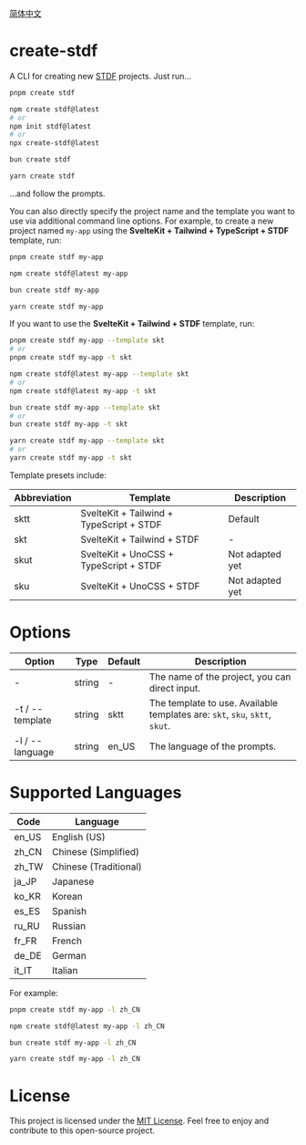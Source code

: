 [简体中文](https://github.com/any-tdf/stdf/blob/next/packages/create-stdf/README_CN.md)

# create-stdf

A CLI for creating new [STDF](https://stdf.design) projects. Just run...

<!-- :::code-groups -->
<!-- pnpm -->

```sh
pnpm create stdf
```

<!-- :: -->
<!-- npm -->

```sh
npm create stdf@latest
# or
npm init stdf@latest
# or
npx create-stdf@latest
```

<!-- :: -->
<!-- bun -->

```sh
bun create stdf
```

<!-- :: -->
<!-- yarn -->

```sh
yarn create stdf
```

<!-- ::: -->

...and follow the prompts.

You can also directly specify the project name and the template you want to use via additional command line options. For example, to create a new project named `my-app` using the **SvelteKit + Tailwind + TypeScript + STDF** template, run:

<!-- :::code-groups -->
<!-- pnpm -->

```sh
pnpm create stdf my-app
```

<!-- :: -->
<!-- npm -->

```sh
npm create stdf@latest my-app
```

<!-- :: -->
<!-- bun -->

```sh
bun create stdf my-app
```

<!-- :: -->
<!-- yarn -->

```sh
yarn create stdf my-app
```

<!-- ::: -->

If you want to use the **SvelteKit + Tailwind + STDF** template, run:

<!-- :::code-groups -->
<!-- pnpm -->

```sh
pnpm create stdf my-app --template skt
# or
pnpm create stdf my-app -t skt
```

<!-- :: -->
<!-- npm -->

```sh
npm create stdf@latest my-app --template skt
# or
npm create stdf@latest my-app -t skt
```

<!-- :: -->
<!-- bun -->

```sh
bun create stdf my-app --template skt
# or
bun create stdf my-app -t skt
```

<!-- :: -->
<!-- yarn -->

```sh
yarn create stdf my-app --template skt
# or
yarn create stdf my-app -t skt
```

<!-- ::: -->

Template presets include:

| Abbreviation | Template                                 | Description     |
| ------------ | ---------------------------------------- | --------------- |
| sktt         | SvelteKit + Tailwind + TypeScript + STDF | Default         |
| skt          | SvelteKit + Tailwind + STDF              | -               |
| skut         | SvelteKit + UnoCSS + TypeScript + STDF   | Not adapted yet |
| sku          | SvelteKit + UnoCSS + STDF                | Not adapted yet |

# Options

| Option          | Type   | Default | Description                                                                 |
| --------------- | ------ | ------- | --------------------------------------------------------------------------- |
| -               | string | -       | The name of the project, you can direct input.                              |
| -t / --template | string | sktt    | The template to use. Available templates are: `skt`, `sku`, `sktt`, `skut`. |
| -l / --language | string | en_US   | The language of the prompts.                                                |

# Supported Languages

| Code  | Language              |
| ----- | --------------------- |
| en_US | English (US)          |
| zh_CN | Chinese (Simplified)  |
| zh_TW | Chinese (Traditional) |
| ja_JP | Japanese              |
| ko_KR | Korean                |
| es_ES | Spanish               |
| ru_RU | Russian               |
| fr_FR | French                |
| de_DE | German                |
| it_IT | Italian               |

For example:

<!-- :::code-groups -->
<!-- pnpm -->

```sh
pnpm create stdf my-app -l zh_CN
```

<!-- :: -->
<!-- npm -->

```sh
npm create stdf@latest my-app -l zh_CN
```

<!-- :: -->
<!-- bun -->

```sh
bun create stdf my-app -l zh_CN
```

<!-- :: -->
<!-- yarn -->

```sh
yarn create stdf my-app -l zh_CN
```

<!-- ::: -->

# License

This project is licensed under the [MIT License](https://github.com/any-tdf/stdf/blob/main/LICENSE). Feel free to enjoy and contribute to this open-source project.
